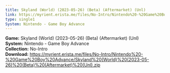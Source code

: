 ```yaml
---
title: Skyland (World) (2023-05-26) (Beta) (Aftermarket) (Unl)
link: https://myrient.erista.me/files/No-Intro/Nintendo%20-%20Game%20Boy%20Advance/Skyland%20(World)%20(2023-05-26)%20(Beta)%20(Aftermarket)%20(Unl).zip
type: single1
System: Nintendo - Game Boy Advance
---
```

<b>Game:</b> Skyland (World) (2023-05-26) (Beta) (Aftermarket) (Unl)<br>
<b>System:</b> Nintendo - Game Boy Advance<br>
<b>Collection:</b> No-Intro<br>
<b>Download:</b> https://myrient.erista.me/files/No-Intro/Nintendo%20-%20Game%20Boy%20Advance/Skyland%20(World)%20(2023-05-26)%20(Beta)%20(Aftermarket)%20(Unl).zip